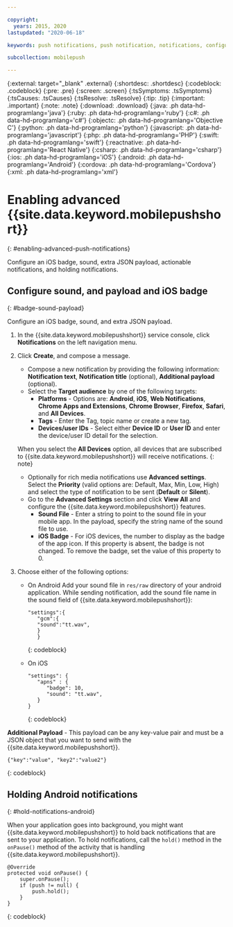 ```yaml
---

copyright:
  years: 2015, 2020
lastupdated: "2020-06-18"

keywords: push notifications, push notification, notifications, configure sound, payload, ios badge, holding android notification

subcollection: mobilepush

---
```


{:external: target="_blank" .external}
{:shortdesc: .shortdesc}
{:codeblock: .codeblock}
{:pre: .pre}
{:screen: .screen}
{:tsSymptoms: .tsSymptoms}
{:tsCauses: .tsCauses}
{:tsResolve: .tsResolve}
{:tip: .tip}
{:important: .important}
{:note: .note}
{:download: .download}
{:java: .ph data-hd-programlang='java'}
{:ruby: .ph data-hd-programlang='ruby'}
{:c#: .ph data-hd-programlang='c#'}
{:objectc: .ph data-hd-programlang='Objective C'}
{:python: .ph data-hd-programlang='python'}
{:javascript: .ph data-hd-programlang='javascript'}
{:php: .ph data-hd-programlang='PHP'}
{:swift: .ph data-hd-programlang='swift'}
{:reactnative: .ph data-hd-programlang='React Native'}
{:csharp: .ph data-hd-programlang='csharp'}
{:ios: .ph data-hd-programlang='iOS'}
{:android: .ph data-hd-programlang='Android'}
{:cordova: .ph data-hd-programlang='Cordova'}
{:xml: .ph data-hd-programlang='xml'}

# Enabling advanced {{site.data.keyword.mobilepushshort}}
{: #enabling-advanced-push-notifications}

Configure an iOS badge, sound, extra JSON payload, actionable notifications, and holding notifications.

## Configure sound, and payload and iOS badge
{: #badge-sound-payload}

Configure an iOS badge, sound, and extra JSON payload.

1. In the {{site.data.keyword.mobilepushshort}} service console, click **Notifications** on the left navigation menu.
1. Click **Create**, and compose a message.
   - Compose a new notification by providing the following information: **Notification text**, **Notification title** (optional), **Additional payload** (optional).
   - Select the **Target audience** by one of the following targets:
      - **Platforms** - Options are: **Android**, **iOS**, **Web Notifications**, **Chrome Apps and Extensions**, **Chrome Browser**, **Firefox**, **Safari**, and **All Devices**.
      - **Tags** - Enter the Tag, topic name or create a new tag.
      - **Devices/user IDs** - Select either **Device ID** or **User ID** and enter the device/user ID detail for the selection.

   When you select the **All Devices** option, all devices that are subscribed to {{site.data.keyword.mobilepushshort}} will receive notifications.
   {: note}

   - Optionally for rich media notifications use **Advanced settings**. Select the **Priority** (valid options are: Default, Max, Min, Low, High) and select the type of notification to be sent (**Default** or **Silent**).
   - Go to the **Advanced Settings** section and click **View All** and configure the {{site.data.keyword.mobilepushshort}} features. 
      - **Sound File** - Enter a string to point to the sound file in your mobile app. In the payload, specify the string name of the sound file to use.
      - **iOS Badge** - For iOS devices, the number to display as the badge of the app icon. If this property is absent, the badge is not changed. To remove the badge, set the value of this property to 0.
1. Choose either of the following options:	
   - On Android
      Add your sound file in `res/raw` directory of your android application. While sending notification, add the sound file name in the sound field of {{site.data.keyword.mobilepushshort}}:

      ```
      "settings":{
         "gcm":{
         "sound":"tt.wav",
    	 }
    	 }  
      ```
      {: codeblock}	
	
   - On iOS
      ```
      "settings": {
         "apns" : {
            "badge": 10,
            "sound": "tt.wav",
         }
      }
      ``` 
      {: codeblock}

**Additional Payload** - This payload can be any key-value pair and must be a JSON object that you want to send with the {{site.data.keyword.mobilepushshort}}.

```
{"key":"value", "key2":"value2"}
```
{: codeblock}

## Holding Android notifications 
{: #hold-notifications-android}

When your application goes into background, you might want {{site.data.keyword.mobilepushshort}} to hold back notifications that are sent to your application. To hold notifications, call the `hold()` method in the `onPause()` method of the activity that is handling {{site.data.keyword.mobilepushshort}}.

```
@Override
protected void onPause() {
    super.onPause();
    if (push != null) {
        push.hold();
    }
} 
```
{: codeblock}

